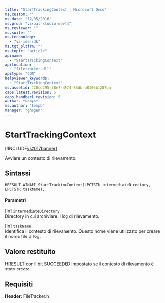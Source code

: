 ```yaml
---
title: "StartTrackingContext | Microsoft Docs"
ms.custom: ""
ms.date: "12/05/2016"
ms.prod: "visual-studio-dev14"
ms.reviewer: ""
ms.suite: ""
ms.technology: 
  - "vs-ide-sdk"
ms.tgt_pltfrm: ""
ms.topic: "article"
apiname: 
  - "StartTrackingContext"
apilocation: 
  - "filetracker.dll"
apitype: "COM"
helpviewer_keywords: 
  - "StartTrackingContext"
ms.assetid: 720cd295-38e7-4974-86db-b8106b1207ba
caps.latest.revision: 5
caps.handback.revision: 5
author: "kempb"
ms.author: "kempb"
manager: "ghogen"
---
```

# StartTrackingContext
[!INCLUDE[vs2017banner](../code-quality/includes/vs2017banner.md)]

Avviare un contesto di rilevamento.  
  
## Sintassi  
  
```  
HRESULT WINAPI StartTrackingContext(LPCTSTR intermediateDirectory, LPCTSTR taskName);  
```  
  
#### Parametri  
 \[in\] `intermediateDirectory`  
 Directory in cui archiviare il log di rilevamento.  
  
 \[in\] `taskName`  
 Identifica il contesto di rilevamento.  Questo nome viene utilizzato per creare il nome file di log.  
  
## Valore restituito  
 [HRESULT](assetId:///HRESULT?qualifyHint=False&autoUpgrade=True) con il bit [SUCCEEDED](assetId:///SUCCEEDED?qualifyHint=False&autoUpgrade=True) impostato se il contesto di rilevamento è stato creato.  
  
## Requisiti  
 **Header:** FileTracker.h